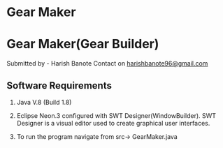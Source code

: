 # Gear Maker

Gear Maker(Gear Builder)
=======================

Submitted by -  Harish Banote 
Contact on harishbanote96@gmail.com

Software Requirements
-------------------------------

1. Java V.8 (Build 1.8)

2. Eclipse Neon.3 configured with SWT Designer(WindowBuilder).
SWT Designer is a visual editor used to create graphical user interfaces.

3. To run the program navigate from src-> GearMaker.java
